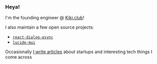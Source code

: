 ### Heya!

I'm the founding engineer @ [Kiki.club](https://kiki.club)!

I also maintain a few open source projects: 
* [`react-dialog-async`](https://www.npmjs.com/package/react-dialog-async)
* [`lucide-mui`](https://www.npmjs.com/package/lucide-mui)

Occasionally [I write articles](https://medium.com/@a16n.dev) about startups and interesting tech things I come across

<!--
**alexn400/alexn400** is a  _special_  repository because its `README.md` (this file) appears on your GitHub profile.
Here are some ideas to get you started:

-  I’m currently working on ...
-  I’m currently learning ...
-  I’m looking to collaborate on ...
-  I’m looking for help with ...
-  Ask me about ...
-  How to reach me: ...
-  Pronouns: ...
-  Fun fact: ...
-->
